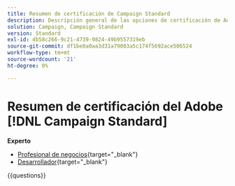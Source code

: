 ```yaml
---
title: Resumen de certificación de Campaign Standard
description: Descripción general de las opciones de certificación de Adobe Campaign Standard
solution: Campaign, Campaign Standard
version: Standard
exl-id: db58c266-9c21-4739-9824-49b9557319eb
source-git-commit: df1be8a0aa3d31a79083a5c174f5692ace506524
workflow-type: tm+mt
source-wordcount: '21'
ht-degree: 0%

---
```


# Resumen de certificación del Adobe [!DNL Campaign Standard]

**Experto**

* [Profesional de negocios](https://certification.adobe.com/certification/business-practitioner-expert?%2Fcertification%2Fbusiness-practitioner-expert){target="_blank"} <!--AD0-E307-->
* [Desarrollador](https://certification.adobe.com/certification/campaign-standard-developer-expert){target="_blank"} <!--AD0-E306-->

{{questions}}

